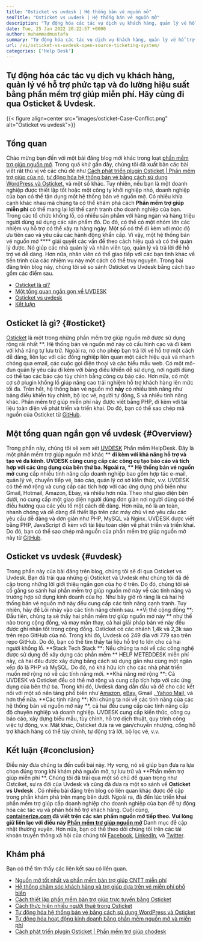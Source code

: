 ```yaml
---
title: "Osticket vs uvdesk | Hệ thống bán vé nguồn mở" 
seoTitle: "Osticket vs uvdesk | Hệ thống bán vé nguồn mở" 
description: "Tự động hóa các tác vụ dịch vụ khách hàng, quản lý vé hỗ trợ phức tạp và đo lường hiệu suất bằng phần mềm trợ giúp miễn phí. Hãy cùng đi qua Osticket & Uvdesk." 
date: Tue, 25 Jan 2022 20:22:57 +0000
author: muhammadmustafa
summary: "Tự động hóa các tác vụ dịch vụ khách hàng, quản lý vé hỗ trợ phức tạp và đo lường hiệu suất bằng phần mềm trợ giúp miễn phí. Hãy đi qua Osticket & amp; Uvdesk." 
url: /vi/osticket-vs-uvdesk-open-source-ticketing-system/
categories: ['Help Desk']
---
```


## Tự động hóa các tác vụ dịch vụ khách hàng, quản lý vé hỗ trợ phức tạp và đo lường hiệu suất bằng phần mềm trợ giúp miễn phí. Hãy cùng đi qua Osticket & Uvdesk.

{{< figure align=center src="images/osticket-Case-Conflict.png" alt="Osticket vs uvdesk">}}


## Tổng quan
Chào mừng bạn đến với một bài đăng blog mới khác trong loạt [phần mềm trợ giúp nguồn mở][1]. Trong quá khứ gần đây, chúng tôi đã xuất bản các bài viết rất thú vị về các chủ đề như [Cách phát triển plugin Osticket | Phần mềm trợ giúp của nó][2], [tự động hóa hệ thống bán vé bằng cách sử dụng WordPress và Osticket][3], và một số khác. Tuy nhiên, nếu bạn là một doanh nghiệp được thiết lập tốt hoặc một công ty khởi nghiệp nhỏ, doanh nghiệp của bạn có thể tận dụng một hệ thống bán vé nguồn mở. Có nhiều khía cạnh khác nhau mà chúng ta có thể khám phá cách **Phần mềm trợ giúp miễn phí**  có thể mang lại lợi thế cạnh tranh cho doanh nghiệp của bạn. Trong các tổ chức khổng lồ, có nhiều sản phẩm với hàng ngàn và hàng triệu người dùng sử dụng các sản phẩm đó. Do đó, có thể có một nhóm lớn các nhiệm vụ hỗ trợ có thể xảy ra hàng ngày. Một số có thể đi kèm với mức độ ưu tiên cao và yêu cầu các hành động khẩn cấp.
Vì vậy, một hệ thống bán vé nguồn mở  ****  giải quyết các vấn đề theo cách hiệu quả và có thể quản lý được. Nó giúp các nhà quản lý và nhân viên tạo, quản lý và trả lời để hỗ trợ vé dễ dàng. Hơn nữa, nhân viên có thể giao tiếp với các bạn tình khác về tiến trình của các nhiệm vụ này một cách có thể truy nguyên. Trong bài đăng trên blog này, chúng tôi sẽ so sánh Osticket vs Uvdesk bằng cách bao gồm các điểm sau.
  * [Osticket là gì?][4]
  * [Một tổng quan ngắn gọn về UVDESK][5]
  * [Osticket vs uvdesk][6]
  * [Kết luận][7]

## Osticket là gì?   {#osticket}
[Osticket][8] là một trong những phần mềm trợ giúp nguồn mở được sử dụng rộng rãi nhất **. Hệ thống bán vé nguồn mở này có cấu hình cao và đi kèm với khả năng tự lưu trữ. Ngoài ra, nó cho phép bạn trả lời vé hỗ trợ một cách dễ dàng, liên lạc với các đồng nghiệp liên quan một cách hiệu quả và nhanh chóng qua email, các cuộc gọi điện thoại và các biểu mẫu web. Có một mô-đun quản lý yêu cầu đi kèm với bảng điều khiển dễ sử dụng, nơi người dùng có thể tạo các báo cáo tùy chỉnh bằng công cụ báo cáo. Hơn nữa, có một cơ sở plugin khổng lồ giúp nâng cao trải nghiệm hỗ trợ khách hàng lên mức tối đa.
Trên hết, hệ thống bán vé nguồn mở **này**  có nhiều tính năng như bảng điều khiển tùy chỉnh, bộ lọc vé, người tự động, S và nhiều tính năng khác. Phần mềm trợ giúp miễn phí này được viết bằng PHP, đi kèm với tài liệu toàn diện về phát triển và triển khai. Do đó, bạn có thể sao chép mã nguồn của Osticket từ [GitHub][9].

## Một tổng quan ngắn gọn về uvdesk   {#Overview}
Trong phần này, chúng tôi sẽ xem xét [UVDESK][10] Phần mềm HelpDesk. Đây là một phần mềm trợ giúp nguồn mở khác ** **đi kèm với khả năng hỗ trợ và tạo vé đa kênh. UVDESK cũng cung cấp các công cụ tạo báo cáo và tích hợp với các ứng dụng của bên thứ ba. Ngoài ra, **  Hệ thống bán vé nguồn mở**  cung cấp nhiều tính năng cấp doanh nghiệp bao gồm hợp tác e-mail, quản lý vé, chuyển tiếp vé, báo cáo, quản lý cơ sở kiến ​​thức, v.v. UVDESK có thể mở rộng và cung cấp các tích hợp với các ứng dụng phổ biến như Gmail, Hotmail, Amazon, Ebay, và nhiều hơn nữa. Theo như giao diện bên dưới, nó cung cấp một giao diện người dùng đơn giản nơi người dùng có thể điều hướng qua các yếu tố một cách dễ dàng.
Hơn nữa, nó là an toàn, nhanh chóng và dễ dàng để thiết lập trên các máy chủ vì nó yêu cầu các yêu cầu dễ dàng và đơn giản như PHP, MySQL và Nginx. UVDESK được viết bằng PHP, JavaScript đi kèm với tài liệu toàn diện về phát triển và triển khai. Do đó, bạn có thể sao chép mã nguồn của phần mềm trợ giúp nguồn mở này từ [GitHub][11].

## Osticket vs uvdesk   {#uvdesk}
Trong phần này của bài đăng trên blog, chúng tôi sẽ đi qua Osticket vs Uvdesk. Bạn đã trải qua những gì Osticket và Uvdesk như chúng tôi đã đề cập trong những lời giới thiệu ngắn gọn của họ ở trên. Do đó, chúng tôi sẽ cố gắng so sánh hai phần mềm trợ giúp nguồn mở này về các tính năng và trường hợp sử dụng kinh doanh của họ. Như bây giờ rõ ràng là cả hai hệ thống bán vé nguồn mở này đều cung cấp các tính năng cạnh tranh. Tuy nhiên, hãy để Lôi nhảy vào các tính năng chính sau.
**Vị thế cộng đồng **: Đầu tiên, chúng ta sẽ thấy hai phần mềm trợ giúp nguồn mở này ** như thế nào trong cộng đồng, và may mắn thay, cả hai giải pháp bán vé này đều được ghi nhận tốt trong cộng đồng. Osticket có các nhánh 1,4k và 2,3k sao trên repo GitHub của nó. Trong khi đó, Uvdesk có 249 dĩa với 779 sao trên repo GitHub. Do đó, bạn có thể tìm thấy tài liệu hỗ trợ to lớn cho cả hai người khổng lồ.
**Stack Tech Stack **: Nếu chúng ta nói về các công nghệ được sử dụng để xây dựng các phần mềm ** HELP METEDDESK miễn phí này, cả hai đều được xây dựng bằng cách sử dụng gần như cùng một ngăn xếp đó là PHP và MySQL. Do đó, nó khá hữu ích cho các nhà phát triển muốn mở rộng nó về các tính năng mới.
**Khả năng mở rộng **: Cả UVDESK và Osticket đều có thể mở rộng và cung cấp tích hợp với các ứng dụng của bên thứ ba. Trong khi đó, Uvdesk đang dẫn đầu và để cho các kết nối với một số nền tảng phổ biến như [Amazon][12], [eBay][13], Gmail [, Yahoo Mail,][14] và hơn thế nữa.
**Các tính năng **: Khi chúng ta nói về các tính năng của các hệ thống bán vé nguồn mở này **, cả hai đều cung cấp các tính năng cấp độ chuyên nghiệp và doanh nghiệp. UVDESK cung cấp kiến ​​thức, công cụ báo cáo, xây dựng biểu mẫu, tùy chỉnh, hỗ trợ dịch thuật, quy trình công việc tự động, v.v. Mặt khác, Osticket đưa ra vé gán/chuyển nhượng, cổng hỗ trợ khách hàng có thể tùy chỉnh, tự động trả lời, bộ lọc vé, v.v.

## Kết luận   {#conclusion}
Điều này đưa chúng ta đến cuối bài này. Hy vọng, nó sẽ giúp bạn đưa ra lựa chọn đúng trong khi khám phá nguồn mở, tự lưu trữ và **Phần mềm trợ giúp miễn phí **. Chúng tôi đã trải qua một số chủ đề quan trọng như Ostciket, sự ra đời của Uvdesk và cũng đã đưa ra một so sánh về  **Osticket vs Uvdesk**  . Có nhiều bài đăng trên blog có liên quan khác được đề cập trong phần khám phá trên mạng bên dưới. Ngoài ra, đã đến lúc triển khai phần mềm trợ giúp cấp doanh nghiệp cho doanh nghiệp của bạn để tự động hóa các tác vụ và phản hồi hỗ trợ khách hàng.
Cuối cùng, **[containerize.com][15] **đã viết trên các sản phẩm nguồn mở tiếp theo. Vui lòng giữ liên lạc với điều này**   [][16][Phần mềm trợ giúp nguồn mở][17]** Danh mục để cập nhật thường xuyên. Hơn nữa, bạn có thể theo dõi chúng tôi trên các tài khoản truyền thông xã hội của chúng tôi [Facebook][18], [LinkedIn][19], và [Twitter][20].

## Khám phá
Bạn có thể tìm thấy các liên kết sau có liên quan.
  * [Nguồn mở tốt nhất và phần mềm bàn trợ giúp CNTT miễn phí][17]
  * [Hệ thống chăm sóc khách hàng và trợ giúp dựa trên vé miễn phí phổ biến][21]
  * [Cách thiết lập phần mềm bàn trợ giúp trực tuyến bằng Osticket][22]
  * [Cách thực hiện nhiều người thuê trong Osticket][23]
  * [Tự động hóa hệ thống bán vé bằng cách sử dụng WordPress và Osticket][3]
  * [Tự động hóa hoạt động kinh doanh bằng phần mềm nguồn mở và miễn phí][24]
  * [Cách phát triển plugin Osticket | Phần mềm trợ giúp chodesk][2]

  
[1]: https://blog.containerize.com/category/helpdesk/
[2]: https://blog.containerize.com/helpdesk/how-to-develop-osticket-plugin-it-helpdesk-software/
[3]: https://blog.containerize.com/blogging/automate-ticketing-system-using-wordpress-and-osticket/
[4]: #osticket
[5]: #overview
[6]: #uvdesk
[7]: #Conclusion
[8]: https://products.containerize.com/helpdesk/osticket/
[9]: https://github.com/osTicket/osTicket
[10]: https://products.containerize.com/helpdesk/uvdesk/
[11]: https://github.com/uvdesk/community-skeleton
[12]: https://www.amazon.com/
[13]: https://www.ebay.com/
[14]: https://login.yahoo.com/?.src=ym&pspid=159600001&activity=mail-direct&.lang=en-US&.intl=us&.done=https%3A%2F%2Fmail.yahoo.com%2Fd
[15]: https://www.containerize.com/
[16]: https://products.containerize.com/single-sign-on/
[17]: https://products.containerize.com/helpdesk/
[18]: https://web.facebook.com/containerize
[19]: https://www.linkedin.com/company/containerize/
[20]: https://twitter.com/containerize_co
[21]: https://products.containerize.com/helpdesk/osticket
[22]: https://blog.containerize.com/helpdesk/how-to-set-up-help-desk-system-using-osticket/
[23]: https://blog.containerize.com/helpdesk/how-to-implement-multi-tenancy-in-osticket/
[24]: https://blog.containerize.com/blogging/automate-business-operations-using-open-source-software/
